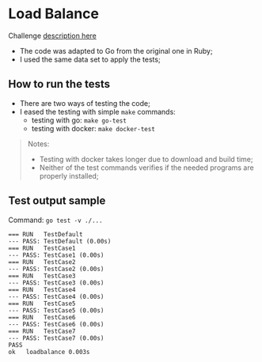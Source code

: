 # Load Balance

Challenge [description here](./customer_success_balancing/README.md)

* The code was adapted to Go from the original one in Ruby;
* I used the same data set to apply the tests;

## How to run the tests

* There are two ways of testing the code;
* I eased the testing with simple `make` commands:
  * testing with go: `make go-test`
  * testing with docker: `make docker-test`

> Notes:
>
> * Testing with docker takes longer due to download and build time;
> * Neither of the test commands verifies if the needed programs are properly installed;

## Test output sample

Command: `go test -v ./...`

```log
=== RUN   TestDefault
--- PASS: TestDefault (0.00s)
=== RUN   TestCase1
--- PASS: TestCase1 (0.00s)
=== RUN   TestCase2
--- PASS: TestCase2 (0.00s)
=== RUN   TestCase3
--- PASS: TestCase3 (0.00s)
=== RUN   TestCase4
--- PASS: TestCase4 (0.00s)
=== RUN   TestCase5
--- PASS: TestCase5 (0.00s)
=== RUN   TestCase6
--- PASS: TestCase6 (0.00s)
=== RUN   TestCase7
--- PASS: TestCase7 (0.00s)
PASS
ok   loadbalance 0.003s
```
